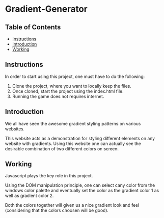 # Gradient-Generator

## Table of Contents

* [Instructions](#instructions)
* [Introduction](#introduction)
* [Working](#working)

## Instructions

In order to start using this project, one must have to do the following:
1. Clone the project, where you want to locally keep the files.
2. Once cloned, start the project using the index.html file.
3. Running the game does not requires internet.

## Introduction 

We all have seen the awesome gradient styling patterns on various websites.

This website acts as a demonstration for styling different elements on any website with gradients. Using this website one can actually see the desirable combination of two different colors on screen.

## Working

Javascript plays the key role in this project.

Using the DOM manipulation principle, one can select cany color from the windows color palette and eventually set the color as the gradient color 1 as well as gradient color 2.

Both the colors together will given us a nice gradient look and feel (considering that the colors choosen will be good).
